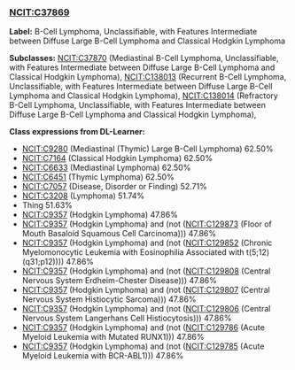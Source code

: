 
### [NCIT:C37869](http://purl.obolibrary.org/obo/NCIT_C37869)
**Label:** B-Cell Lymphoma, Unclassifiable, with Features Intermediate between Diffuse Large B-Cell Lymphoma and Classical Hodgkin Lymphoma

**Subclasses:** [NCIT:C37870](http://purl.obolibrary.org/obo/NCIT_C37870) (Mediastinal B-Cell Lymphoma, Unclassifiable, with Features Intermediate between Diffuse Large B-Cell Lymphoma and Classical Hodgkin Lymphoma), [NCIT:C138013](http://purl.obolibrary.org/obo/NCIT_C138013) (Recurrent B-Cell Lymphoma, Unclassifiable, with Features Intermediate between Diffuse Large B-Cell Lymphoma and Classical Hodgkin Lymphoma), [NCIT:C138014](http://purl.obolibrary.org/obo/NCIT_C138014) (Refractory B-Cell Lymphoma, Unclassifiable, with Features Intermediate between Diffuse Large B-Cell Lymphoma and Classical Hodgkin Lymphoma), 

**Class expressions from DL-Learner:**

- [NCIT:C9280](http://purl.obolibrary.org/obo/NCIT_C9280) (Mediastinal (Thymic) Large B-Cell Lymphoma) 62.50%
- [NCIT:C7164](http://purl.obolibrary.org/obo/NCIT_C7164) (Classical Hodgkin Lymphoma) 62.50%
- [NCIT:C6633](http://purl.obolibrary.org/obo/NCIT_C6633) (Mediastinal Lymphoma) 62.50%
- [NCIT:C6451](http://purl.obolibrary.org/obo/NCIT_C6451) (Thymic Lymphoma) 62.50%
- [NCIT:C7057](http://purl.obolibrary.org/obo/NCIT_C7057) (Disease, Disorder or Finding) 52.71%
- [NCIT:C3208](http://purl.obolibrary.org/obo/NCIT_C3208) (Lymphoma) 51.74%
- Thing 51.63%
- [NCIT:C9357](http://purl.obolibrary.org/obo/NCIT_C9357) (Hodgkin Lymphoma) 47.86%
- [NCIT:C9357](http://purl.obolibrary.org/obo/NCIT_C9357) (Hodgkin Lymphoma) and (not ([NCIT:C129873](http://purl.obolibrary.org/obo/NCIT_C129873) (Floor of Mouth Basaloid Squamous Cell Carcinoma))) 47.86%
- [NCIT:C9357](http://purl.obolibrary.org/obo/NCIT_C9357) (Hodgkin Lymphoma) and (not ([NCIT:C129852](http://purl.obolibrary.org/obo/NCIT_C129852) (Chronic Myelomonocytic Leukemia with Eosinophilia Associated with t(5;12)(q31;p12)))) 47.86%
- [NCIT:C9357](http://purl.obolibrary.org/obo/NCIT_C9357) (Hodgkin Lymphoma) and (not ([NCIT:C129808](http://purl.obolibrary.org/obo/NCIT_C129808) (Central Nervous System Erdheim-Chester Disease))) 47.86%
- [NCIT:C9357](http://purl.obolibrary.org/obo/NCIT_C9357) (Hodgkin Lymphoma) and (not ([NCIT:C129807](http://purl.obolibrary.org/obo/NCIT_C129807) (Central Nervous System Histiocytic Sarcoma))) 47.86%
- [NCIT:C9357](http://purl.obolibrary.org/obo/NCIT_C9357) (Hodgkin Lymphoma) and (not ([NCIT:C129806](http://purl.obolibrary.org/obo/NCIT_C129806) (Central Nervous System Langerhans Cell Histiocytosis))) 47.86%
- [NCIT:C9357](http://purl.obolibrary.org/obo/NCIT_C9357) (Hodgkin Lymphoma) and (not ([NCIT:C129786](http://purl.obolibrary.org/obo/NCIT_C129786) (Acute Myeloid Leukemia with Mutated RUNX1))) 47.86%
- [NCIT:C9357](http://purl.obolibrary.org/obo/NCIT_C9357) (Hodgkin Lymphoma) and (not ([NCIT:C129785](http://purl.obolibrary.org/obo/NCIT_C129785) (Acute Myeloid Leukemia with BCR-ABL1))) 47.86%


